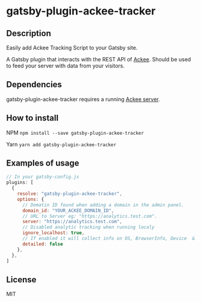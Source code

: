 # gatsby-plugin-ackee-tracker

## Description
Easily add Ackee Tracking Script to your Gatsby site.

A Gatsby plugin that interacts with the REST API of [Ackee](https://github.com/electerious/Ackee). Should be used to feed your server with data from your visitors.

## Dependencies
gatsby-plugin-ackee-tracker requires a running [Ackee server](https://github.com/electerious/Ackee).

## How to install

NPM
`npm install --save gatsby-plugin-ackee-tracker`

Yarn
`yarn add gatsby-plugin-ackee-tracker`

## Examples of usage

```javascript
// In your gatsby-config.js
plugins: [
  {
    resolve: "gatsby-plugin-ackee-tracker",
    options: {
      // Domatin ID found when adding a domain in the admin panel.
      domain_id: "YOUR_ACKEE_DOMAIN_ID",
      // URL to Server eg: "https://analytics.test.com".
      server: "https://analytics.test.com",
      // Disabled analytic tracking when running localy
      ignore_localhost: true,
      // If enabled it will collect info on OS, BrowserInfo, Device  & ScreenSize
      detailed: false
    },
  },
]
```

## License

MIT
